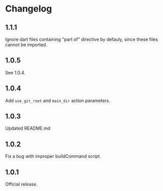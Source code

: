 # Changelog

## 1.1.1

Ignore dart files containing "part of" directive by defauly, since these files cannot be imported.

## 1.0.5

See 1.0.4.

## 1.0.4

Add `use_git_root` and `main_dir` action parameters.

## 1.0.3

Updated README.md

## 1.0.2

Fix a bug with improper buildCommand script.

## 1.0.1

Official release.
